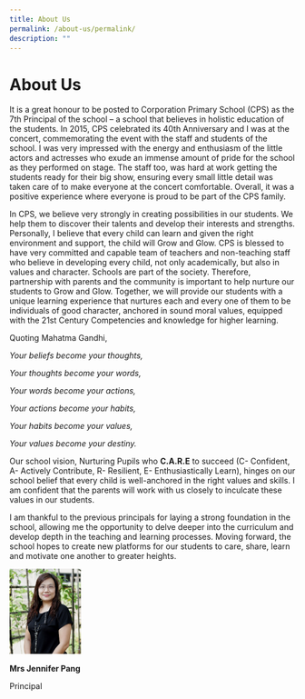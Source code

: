 ```yaml
---
title: About Us
permalink: /about-us/permalink/
description: ""
---
```

About Us
========

It is a great honour to be posted to Corporation Primary School (CPS) as the 7th Principal of the school – a school that believes in holistic education of the students. In 2015, CPS celebrated its 40th Anniversary and I was at the concert, commemorating the event with the staff and students of the school. I was very impressed with the energy and enthusiasm of the little actors and actresses who exude an immense amount of pride for the school as they performed on stage. The staff too, was hard at work getting the students ready for their big show, ensuring every small little detail was taken care of to make everyone at the concert comfortable. Overall, it was a positive experience where everyone is proud to be part of the CPS family.  

  

In CPS, we believe very strongly in creating possibilities in our students. We help them to discover their talents and develop their interests and strengths. Personally, I believe that every child can learn and given the right environment and support, the child will Grow and Glow. CPS is blessed to have very committed and capable team of teachers and non-teaching staff who believe in developing every child, not only academically, but also in values and character. Schools are part of the society. Therefore, partnership with parents and the community is important to help nurture our students to Grow and Glow. Together, we will provide our students with a unique learning experience that nurtures each and every one of them to be individuals of good character, anchored in sound moral values, equipped with the 21st Century Competencies and knowledge for higher learning.

  

Quoting Mahatma Gandhi,

  

_Your beliefs become your thoughts,_

_Your thoughts become your words,_

_Your words become your actions,_

_Your actions become your habits,_

_Your habits become your values,_

_Your values become your destiny._

  

Our school vision, Nurturing Pupils who **C.A.R.E** to succeed (C- Confident, A- Actively Contribute, R- Resilient, E- Enthusiastically Learn), hinges on our school belief that every child is well-anchored in the right values and skills. I am confident that the parents will work with us closely to inculcate these values in our students.

  

I am thankful to the previous principals for laying a strong foundation in the school, allowing me the opportunity to delve deeper into the curriculum and develop depth in the teaching and learning processes. Moving forward, the school hopes to create new platforms for our students to care, share, learn and motivate one another to greater heights.

<img src="/images/Mrs Jennifer Pang.jpg" style="width:25%">    

**Mrs Jennifer Pang**

Principal